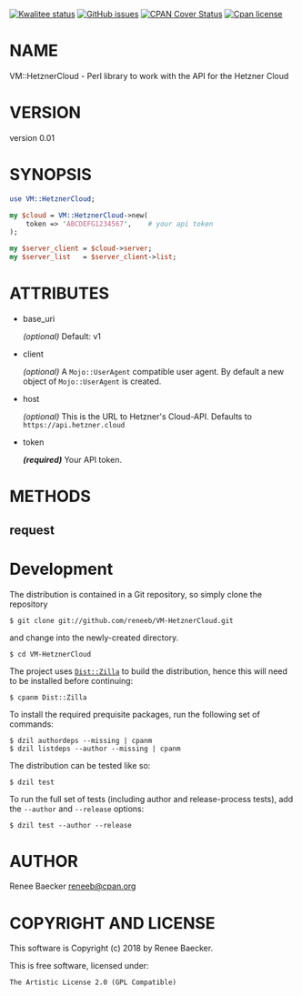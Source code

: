 [![Kwalitee status](https://cpants.cpanauthors.org/dist/VM-HetznerCloud.png)](https://cpants.cpanauthors.org/dist/VM-HetznerCloud)
[![GitHub issues](https://img.shields.io/github/issues/reneeb/VM-HetznerCloud.svg)](https://github.com/reneeb/VM-HetznerCloud/issues)
[![CPAN Cover Status](https://cpancoverbadge.perl-services.de/VM-HetznerCloud-0.01)](https://cpancoverbadge.perl-services.de/VM-HetznerCloud-0.01)
[![Cpan license](https://img.shields.io/cpan/l/VM-HetznerCloud.svg)](https://metacpan.org/release/VM-HetznerCloud)

# NAME

VM::HetznerCloud - Perl library to work with the API for the Hetzner Cloud

# VERSION

version 0.01

# SYNOPSIS

```perl
use VM::HetznerCloud;

my $cloud = VM::HetznerCloud->new(
    token => 'ABCDEFG1234567',    # your api token
);

my $server_client = $cloud->server;
my $server_list   = $server_client->list;
```

# ATTRIBUTES

- base\_uri

    _(optional)_ Default: v1

- client 

    _(optional)_ A `Mojo::UserAgent` compatible user agent. By default a new object of `Mojo::UserAgent`
    is created.

- host

    _(optional)_ This is the URL to Hetzner's Cloud-API. Defaults to `https://api.hetzner.cloud`

- token

    **_(required)_** Your API token.

# METHODS

## request



# Development

The distribution is contained in a Git repository, so simply clone the
repository

```
$ git clone git://github.com/reneeb/VM-HetznerCloud.git
```

and change into the newly-created directory.

```
$ cd VM-HetznerCloud
```

The project uses [`Dist::Zilla`](https://metacpan.org/pod/Dist::Zilla) to
build the distribution, hence this will need to be installed before
continuing:

```
$ cpanm Dist::Zilla
```

To install the required prequisite packages, run the following set of
commands:

```
$ dzil authordeps --missing | cpanm
$ dzil listdeps --author --missing | cpanm
```

The distribution can be tested like so:

```
$ dzil test
```

To run the full set of tests (including author and release-process tests),
add the `--author` and `--release` options:

```
$ dzil test --author --release
```

# AUTHOR

Renee Baecker <reneeb@cpan.org>

# COPYRIGHT AND LICENSE

This software is Copyright (c) 2018 by Renee Baecker.

This is free software, licensed under:

```
The Artistic License 2.0 (GPL Compatible)
```
